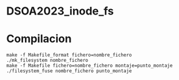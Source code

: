 # DSOA2023_inode_fs
# Compilacion
```
make -f Makefile_format fichero=nombre_fichero
./mk_filesystem nombre_fichero
make -f Makefile fichero=nombre_fichero montaje=punto_montaje
./filesystem_fuse nombre_fichero punto_montaje
```


